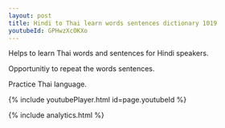 ```yaml
---
layout: post
title: Hindi to Thai learn words sentences dictionary 1019 
youtubeId: GPHwzXcOKXo
---
```

 
 
Helps to learn Thai words and sentences for Hindi speakers.

Opportunitiy to repeat the words sentences. 

Practice Thai language. 
 
{% include youtubePlayer.html id=page.youtubeId %}
 
 
{% include analytics.html %}
